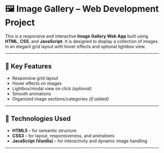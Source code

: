 # 🖼️ Image Gallery – Web Development Project

This is a responsive and interactive **Image Gallery Web App** built using **HTML**, **CSS**, and **JavaScript**. It is designed to display a collection of images in an elegant grid layout with hover effects and optional lightbox view.

---

## 🌟 Key Features

- Responsive grid layout
- Hover effects on images
- Lightbox/modal view on click *(optional)*
- Smooth animations
- Organized image sections/categories *(if added)*

---

## 🔧 Technologies Used

- **HTML5** – for semantic structure
- **CSS3** – for layout, responsiveness, and animations
- **JavaScript (Vanilla)** – for interactivity and dynamic image handling

---
